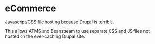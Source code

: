 # eCommerce
Javascript/CSS file hosting because Drupal is terrible.

This allows ATMS and Beanstream to use separate CSS and JS files not hosted on the ever-caching Drupal site.